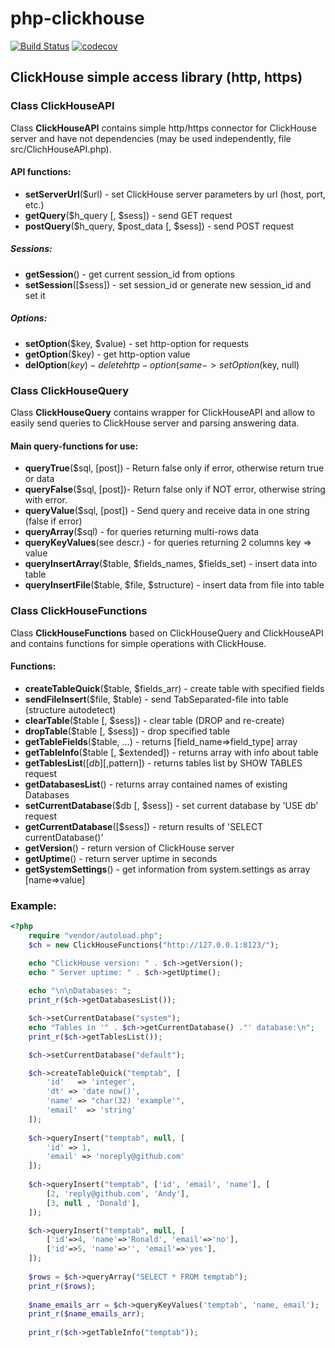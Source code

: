 # php-clickhouse
[![Build Status](https://api.travis-ci.org/ierusalim/php-clickhouse.svg?branch=master)](https://www.travis-ci.org/ierusalim/php-clickhouse)
[![codecov](https://codecov.io/gh/ierusalim/php-clickhouse/branch/master/graph/badge.svg)](https://codecov.io/gh/ierusalim/php-clickhouse)
## ClickHouse simple access library (http, https)

### Class **ClickHouseAPI**
Class **ClickHouseAPI** contains simple http/https connector for ClickHouse server
and have not dependencies (may be used independently, file src/ClichHouseAPI.php).
#### API functions:
* **setServerUrl**($url) - set ClickHouse server parameters by url (host, port, etc.)
* **getQuery**($h_query [, $sess]) - send GET request
* **postQuery**($h_query, $post_data [, $sess]) - send POST request
##### Sessions:
* **getSession**() - get current session_id from options
* **setSession**([$sess]) - set session_id or generate new session_id and set it
##### Options:
* **setOption**($key, $value) - set http-option for requests
* **getOption**($key) - get http-option value
* **delOption**($key) - delete http-option (same ->setOption($key, null)

### Class **ClickHouseQuery**
Class **ClickHouseQuery** contains wrapper for ClickHouseAPI and allow to easily
send queries to ClickHouse server and parsing answering data.

#### Main query-functions for use:
* **queryTrue**($sql, [post]) - Return false only if error, otherwise return true or data
* **queryFalse**($sql, [post])- Return false only if NOT error, otherwise string with error.
* **queryValue**($sql, [post]) - Send query and receive data in one string (false if error)
* **queryArray**($sql) - for queries returning multi-rows data
* **queryKeyValues**(see descr.) - for queries returning 2 columns key => value
* **queryInsertArray**($table, $fields_names, $fields_set) - insert data into table
* **queryInsertFile**($table, $file, $structure) - insert data from file into table

### Class **ClickHouseFunctions**
Class **ClickHouseFunctions** based on ClickHouseQuery and ClickHouseAPI and
contains functions for simple operations with ClickHouse.
#### Functions:
* **createTableQuick**($table, $fields_arr) - create table with specified fields
* **sendFileInsert**($file, $table) - send TabSeparated-file into table (structure autodetect)
* **clearTable**($table [, $sess]) - clear table (DROP and re-create)
* **dropTable**($table [, $sess]) - drop specified table
* **getTableFields**($table, ...) - returns [field_name=>field_type] array
* **getTableInfo**($table [, $extended]) - returns array with info about table
* **getTablesList**([$db] [,$pattern]) - returns tables list by SHOW TABLES request
* **getDatabasesList**() - returns array contained names of existing Databases
* **setCurrentDatabase**($db [, $sess]) - set current database by 'USE db' request
* **getCurrentDatabase**([$sess]) - return results of 'SELECT currentDatabase()'
* **getVersion**() - return version of ClickHouse server
* **getUptime**() - return server uptime in seconds
* **getSystemSettings**() - get information from system.settings as array [name=>value]

### Example:
```php
<?php
    require "vendor/autoload.php";
    $ch = new ClickHouseFunctions("http://127.0.0.1:8123/");

    echo "ClickHouse version: " . $ch->getVersion();
    echo " Server uptime: " . $ch->getUptime();
    
    echo "\n\nDatabases: ";
    print_r($ch->getDatabasesList());

    $ch->setCurrentDatabase("system");
    echo "Tables in '" . $ch->getCurrentDatabase() ."' database:\n";
    print_r($ch->getTablesList());

    $ch->setCurrentDatabase("default");

    $ch->createTableQuick("temptab", [
        'id'   => 'integer',
        'dt' => 'date now()',
        'name' => "char(32) 'example'",
        'email'  => 'string'
    ]);
    
    $ch->queryInsert("temptab", null, [
        'id' => 1,
        'email' => 'noreply@github.com'
    ]);
    
    $ch->queryInsert("temptab", ['id', 'email', 'name'], [
        [2, 'reply@github.com', 'Andy'],
        [3, null , 'Donald'],
    ]);

    $ch->queryInsert("temptab", null, [
        ['id'=>4, 'name'=>'Ronald', 'email'=>'no'],
        ['id'=>5, 'name'=>'', 'email'=>'yes'],
    ]);
    
    $rows = $ch->queryArray("SELECT * FROM temptab");
    print_r($rows);
    
    $name_emails_arr = $ch->queryKeyValues('temptab', 'name, email');
    print_r($name_emails_arr);
    
    print_r($ch->getTableInfo("temptab"));
 ```
